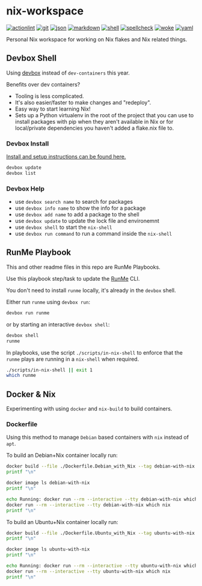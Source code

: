# nix-workspace

[![actionlint](https://github.com/vpayno/nix-workspace/actions/workflows/gh-actions.yaml/badge.svg?branch=main)](https://github.com/vpayno/nix-workspace/actions/workflows/gh-actions.yaml)
[![git](https://github.com/vpayno/nix-workspace/actions/workflows/git.yaml/badge.svg?branch=main)](https://github.com/vpayno/nix-workspace/actions/workflows/git.yaml)
[![json](https://github.com/vpayno/nix-workspace/actions/workflows/json.yaml/badge.svg?branch=main)](https://github.com/vpayno/nix-workspace/actions/workflows/json.yaml)
[![markdown](https://github.com/vpayno/nix-workspace/actions/workflows/markdown.yaml/badge.svg?branch=main)](https://github.com/vpayno/nix-workspace/actions/workflows/markdown.yaml)
[![shell](https://github.com/vpayno/nix-workspace/actions/workflows/shell.yaml/badge.svg?branch=main)](https://github.com/vpayno/nix-workspace/actions/workflows/shell.yaml)
[![spellcheck](https://github.com/vpayno/nix-workspace/actions/workflows/spellcheck.yaml/badge.svg?branch=main)](https://github.com/vpayno/nix-workspace/actions/workflows/spellcheck.yaml)
[![woke](https://github.com/vpayno/nix-workspace/actions/workflows/woke.yaml/badge.svg?branch=main)](https://github.com/vpayno/nix-workspace/actions/workflows/woke.yaml)
[![yaml](https://github.com/vpayno/nix-workspace/actions/workflows/yaml.yaml/badge.svg?branch=main)](https://github.com/vpayno/nix-workspace/actions/workflows/yaml.yaml)

Personal Nix workspace for working on Nix flakes and Nix related things.

## Devbox Shell

Using [devbox](https://github.com/jetify-com/devbox) instead of `dev-containers` this year.

Benefits over dev containers?

- Tooling is less complicated.
- It's also easier/faster to make changes and "redeploy".
- Easy way to start learning Nix!
- Sets up a Python virtualenv in the root of the project that you can use to install packages with pip when they aren't available in Nix or for local/private dependencies you haven't added a flake.nix file to.

### Devbox Install

[Install and setup instructions can be found here.](https://github.com/jetify-com/devbox?tab=readme-ov-file#installing-devbox)

```bash { name=setup-00-devbox-show-installed excludeFromRunAll=true }
devbox update
devbox list
```

### Devbox Help

- use `devbox search name` to search for packages
- use `devbox info name` to show the info for a package
- use `devbox add name` to add a package to the shell
- use `devbox update` to update the lock file and environemnt
- use `devbox shell` to start the `nix-shell`
- use `devbox run command` to run a command inside the `nix-shell`

## RunMe Playbook

This and other readme files in this repo are RunMe Playbooks.

Use this playbook step/task to update the [RunMe](https://runme.dev) CLI.

You don't need to install `runme` locally, it's already in the `devbox` shell.

Either run `runme` using `devbox run`:

```bash
devbox run runme
```

or by starting an interactive `devbox shell`:

```bash
devbox shell
runme
```

In playbooks, use the script `./scripts/in-nix-shell` to enforce that the `runme` plays are running in a `nix-shell` when required.

```bash { name=example-play excludeFromRunAll=true }
./scripts/in-nix-shell || exit 1
which runme
```

## Docker & Nix

Experimenting with using `docker` and `nix-build` to build containers.

### Dockerfile

Using this method to manage `Debian` based containers with `nix` instead of `apt`.

To build an Debian+Nix container locally run:

```bash { name=docker-debian-build excludeFromRunAll=true }
docker build --file ./Dockerfile.Debian_with_Nix --tag debian-with-nix .
printf "\n"

docker image ls debian-with-nix
printf "\n"

echo Running: docker run --rm --interactive --tty debian-with-nix which nix
docker run --rm --interactive --tty debian-with-nix which nix
printf "\n"
```

To build an Ubuntu+Nix container locally run:

```bash { name=docker-ubuntu-build excludeFromRunAll=true }
docker build --file ./Dockerfile.Ubuntu_with_Nix --tag ubuntu-with-nix .
printf "\n"

docker image ls ubuntu-with-nix
printf "\n"

echo Running: docker run --rm --interactive --tty ubuntu-with-nix which nix
docker run --rm --interactive --tty ubuntu-with-nix which nix
printf "\n"
```
